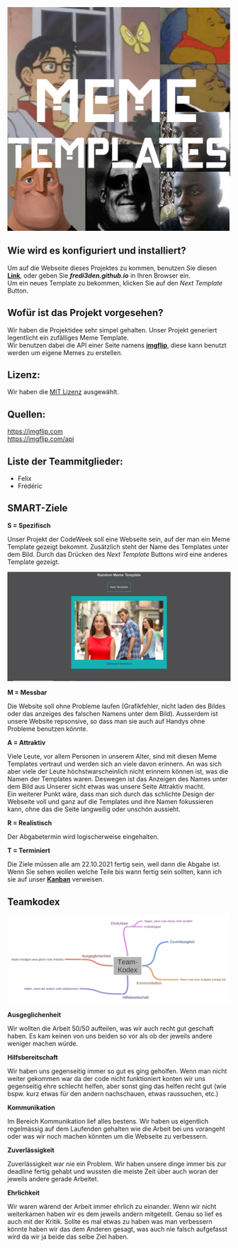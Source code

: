<p align="center">
    <img src=pictures/logo.png>
</p>

## Wie wird es konfiguriert und installiert?
Um auf die Webseite dieses Projektes zu kommen, benutzen Sie diesen [**Link**](https://fredi3den.github.io), oder geben Sie ***fredi3den.github.io*** in Ihren Browser ein.\
Um ein neues Template zu bekommen, klicken Sie auf den *Next Template* Button.

## Wofür ist das Projekt vorgesehen?
Wir haben die Projektidee sehr simpel gehalten.
Unser Projekt generiert legentlicht ein zufälliges Meme Template.\
Wir benutzen dabei die API einer Seite namens [**imgflip**](imgflip.com), diese kann benutzt werden um eigene Memes zu erstellen.

## Lizenz:
Wir haben die [MIT Lizenz](https://github.com/fredi3den/fredi3den.github.io/blob/main/LICENSE) ausgewählt.

## Quellen:
 https://imgflip.com \
 https://imgflip.com/api 

## Liste der Teammitglieder:
 * Felix
 * Frédéric

## SMART-Ziele
**S = Spezifisch** 

Unser Projekt der CodeWeek soll eine Webseite sein, auf der man ein Meme Template gezeigt bekommt. Zusätzlich steht der Name des Templates unter dem Bild. Durch das Drücken des *Next Template* Buttons wird eine anderes Template gezeigt.

<p align="center">
    <img src=pictures/Website.PNG>
</p>

**M = Messbar**

Die Website soll ohne Probleme laufen (Grafikfehler, nicht laden des Bildes oder das anzeiges des falschen Namens unter dem Bild). Ausserdem ist unsere Website repsonsive, so dass man sie auch auf Handys ohne Probleme benutzen könnte.

**A = Attraktiv**

Viele Leute, vor allem Personen in unserem Alter, sind mit diesen Meme Templates vertraut und werden sich an viele davon erinnern. An was sich aber viele der Leute höchstwarscheinlich nicht erinnern können ist, was die Namen der Templates waren. Deswegen ist das Anzeigen des Names unter dem Bild aus Unserer sicht etwas was unsere Seite Attraktiv macht. \
Ein weiterer Punkt wäre, dass man sich durch das schlichte Design der Webseite voll und ganz auf die Templates und ihre Namen fokussieren kann, ohne das die Seite langweilig oder unschön aussieht.

**R = Realistisch**

Der Abgabetermin wird logischerweise eingehalten. 

**T = Terminiert**

Die Ziele müssen alle am 22.10.2021 fertig sein, weil dann die Abgabe ist.\
Wenn Sie sehen wollen welche Teile bis wann fertig sein sollten, kann ich sie auf unser [**Kanban**](https://github.com/fredi3den/fredi3den.github.io/projects/2) verweisen.

## Teamkodex
<p align="center">
    <img src=pictures/Team-Kodex.jpg>
</p>

**Ausgeglichenheit**

Wir wollten die Arbeit 50/50 aufteilen, was wir auch recht gut geschaft haben. Es kam keinen von uns beiden so vor als ob der jeweils andere weniger machen würde.

**Hilfsbereitschaft**

Wir haben uns gegenseitig immer so gut es ging geholfen. Wenn man nicht weiter gekommen war da der code nicht funktioniert konten wir uns gegenseitig ehre schlecht helfen, aber sonst ging das helfen recht gut (wie bspw. kurz etwas für den andern nachschauen, etwas raussuchen, etc.)

**Kommunikation**

Im Bereich Kommunikation lief alles bestens. Wir haben us eigentlich regelmässig auf dem Laufenden gehalten wie die Arbeit bei uns vorangeht oder was wir noch machen könnten um die Webseite zu verbessern.

**Zuverlässigkeit**

Zuverlässigkeit war nie ein Problem. Wir haben unsere dinge immer bis zur deadline fertig gehabt und wussten die meiste Zeit über auch woran der jeweils andere gerade Arbeitet.

**Ehrlichkeit**

Wir waren wärend der Arbeit immer ehrlich zu einander. Wenn wir nicht weiterkamen haben wir es dem jeweils andern mitgeteilt. Genau so lief es auch mit der Kritik. Sollte es mal etwas zu haben was man verbessern könnte haben wir das dem Anderen gesagt, was auch nie falsch aufgefasst wird da wir ja beide das selbe Ziel haben.
